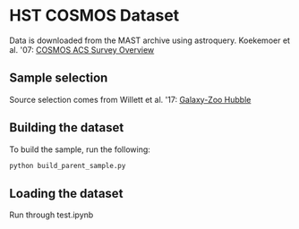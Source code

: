 # HST COSMOS Dataset

Data is downloaded from the MAST archive using astroquery.
Koekemoer et al. '07: [COSMOS ACS Survey Overview](https://arxiv.org/pdf/astro-ph/0703095)

## Sample selection

Source selection comes from Willett et al. '17: [Galaxy-Zoo Hubble](https://ui.adsabs.harvard.edu/abs/2017MNRAS.464.4176W/abstract)

## Building the dataset

To build the sample, run the following:
```bash
python build_parent_sample.py 
```

## Loading the dataset

Run through test.ipynb
